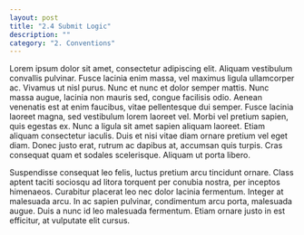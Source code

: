 ```yaml
---
layout: post
title: "2.4 Submit Logic"
description: ""
category: "2. Conventions"
---
```



Lorem ipsum dolor sit amet, consectetur adipiscing elit. Aliquam vestibulum convallis pulvinar. Fusce lacinia enim massa, vel maximus ligula ullamcorper ac. Vivamus ut nisl purus. Nunc et nunc et dolor semper mattis. Nunc massa augue, lacinia non mauris sed, congue facilisis odio. Aenean venenatis est at enim faucibus, vitae pellentesque dui semper. Fusce lacinia laoreet magna, sed vestibulum lorem laoreet vel. Morbi vel pretium sapien, quis egestas ex. Nunc a ligula sit amet sapien aliquam laoreet. Etiam aliquam consectetur iaculis. Duis et nisi vitae diam ornare pretium vel eget diam. Donec justo erat, rutrum ac dapibus at, accumsan quis turpis. Cras consequat quam et sodales scelerisque. Aliquam ut porta libero.

Suspendisse consequat leo felis, luctus pretium arcu tincidunt ornare. Class aptent taciti sociosqu ad litora torquent per conubia nostra, per inceptos himenaeos. Curabitur placerat leo nec dolor lacinia fermentum. Integer at malesuada arcu. In ac sapien pulvinar, condimentum arcu porta, malesuada augue. Duis a nunc id leo malesuada fermentum. Etiam ornare justo in est efficitur, at vulputate elit cursus.